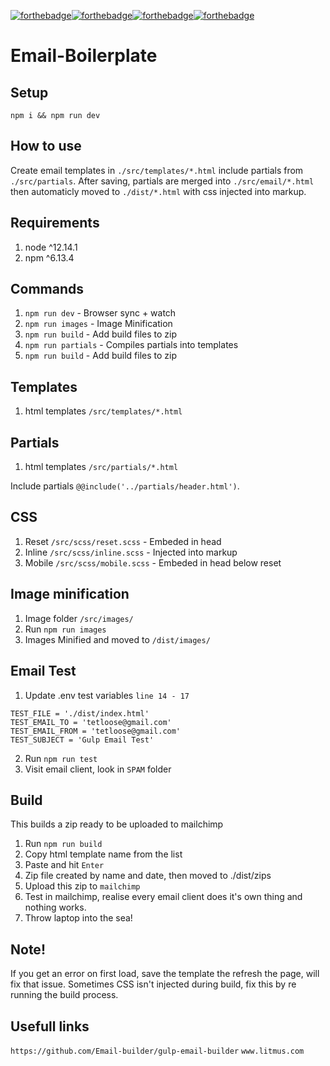[![forthebadge](http://forthebadge.com/images/badges/contains-cat-gifs.svg)](http://forthebadge.com)[![forthebadge](http://forthebadge.com/images/badges/compatibility-betamax.svg)](http://forthebadge.com)[![forthebadge](http://forthebadge.com/images/badges/compatibility-club-penguin.svg)](http://forthebadge.com)[![forthebadge](http://forthebadge.com/images/badges/uses-js.svg)](http://forthebadge.com)

# Email-Boilerplate

## Setup
`npm i && npm run dev`

## How to use
Create email templates in `./src/templates/*.html` include partials from `./src/partials`. After saving, partials are merged into `./src/email/*.html` then automaticly moved to `./dist/*.html` with css injected into markup.

## Requirements
1. node ^12.14.1
2. npm ^6.13.4

## Commands
1. `npm run dev` - Browser sync + watch
2. `npm run images` - Image Minification
3. `npm run build` - Add build files to zip
4. `npm run partials` - Compiles partials into templates
5. `npm run build` - Add build files to zip

## Templates
1. html templates `/src/templates/*.html`

## Partials
1. html templates `/src/partials/*.html`

Include partials `@@include('../partials/header.html')`.

## CSS
1. Reset `/src/scss/reset.scss` - Embeded in head
2. Inline `/src/scss/inline.scss` - Injected into markup
3. Mobile `/src/scss/mobile.scss` - Embeded in head below reset

## Image minification
1. Image folder `/src/images/`
2. Run `npm run images`
3. Images Minified and moved to `/dist/images/`

## Email Test
1. Update .env test variables `line 14 - 17`
```
TEST_FILE = './dist/index.html'
TEST_EMAIL_TO = 'tetloose@gmail.com'
TEST_EMAIL_FROM = 'tetloose@gmail.com'
TEST_SUBJECT = 'Gulp Email Test'
```
2. Run `npm run test`
3. Visit email client, look in `SPAM` folder

## Build
This builds a zip ready to be uploaded to mailchimp
1. Run `npm run build`
2. Copy html template name from the list
3. Paste and hit `Enter`
4. Zip file created by name and date, then moved to ./dist/zips
5. Upload this zip to `mailchimp`
6. Test in mailchimp, realise every email client does it's own thing and nothing works.
7. Throw laptop into the sea!

## Note!
If you get an error on first load, save the template the refresh the page, will fix that issue. Sometimes CSS isn't injected during build, fix this by re running the build process.

## Usefull links
`https://github.com/Email-builder/gulp-email-builder`
`www.litmus.com`
